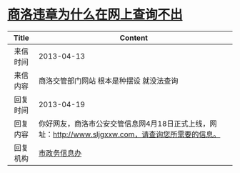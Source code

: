 # <a href="http://www.shangluo.gov.cn/zmhd/ldxxxx.jsp?urltype=leadermail.LeaderMailContentUrl&wbtreeid=1112&leadermailid=1718">商洛违章为什么在网上查询不出</a>
| Title |                            Content                             |
|:-----:|----------------------------------------------------------------|
| 来信时间  | 2013-04-13                                                     |
| 来信内容  | 商洛交管部门网站 根本是种摆设 就没法查询                                          |
| 回复时间  | 2013-04-19                                                     |
| 回复内容  | 你好网友，商洛市公安交管信息网4月18日正式上线，网址：http://www.sljgxxw.com，请查询您所需要的信息。 |
| 回复机构  | <a href="../../categories/agencies/市政务信息办.md">市政务信息办</a>         |